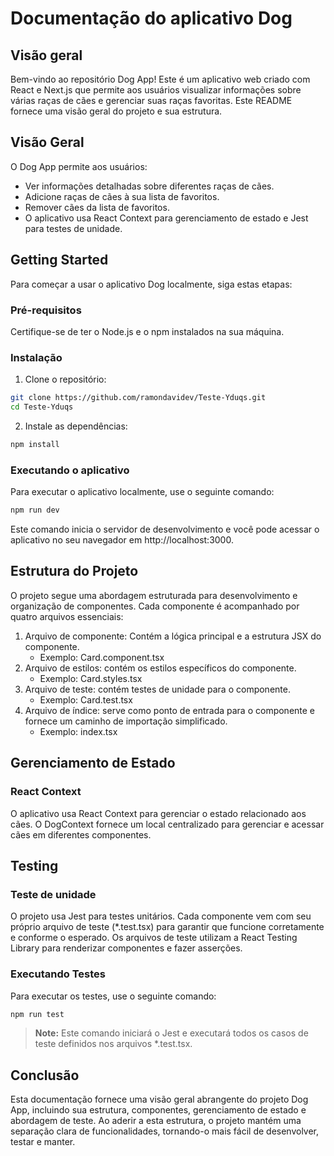 # Documentação do aplicativo Dog

## Visão geral

Bem-vindo ao repositório Dog App! Este é um aplicativo web criado com React e Next.js que permite aos usuários visualizar informações sobre várias raças de cães e gerenciar suas raças favoritas. Este README fornece uma visão geral do projeto e sua estrutura.

## Visão Geral

O Dog App permite aos usuários:

* Ver informações detalhadas sobre diferentes raças de cães.
* Adicione raças de cães à sua lista de favoritos.
* Remover cães da lista de favoritos.
* O aplicativo usa React Context para gerenciamento de estado e Jest para testes de unidade.

## Getting Started
Para começar a usar o aplicativo Dog localmente, siga estas etapas:

### Pré-requisitos
Certifique-se de ter o Node.js e o npm instalados na sua máquina.

### Instalação

1. Clone o repositório:

```bash
git clone https://github.com/ramondavidev/Teste-Yduqs.git
cd Teste-Yduqs
```

2. Instale as dependências:
```bash
npm install
```

### Executando o aplicativo
Para executar o aplicativo localmente, use o seguinte comando:

```bash
npm run dev
```

Este comando inicia o servidor de desenvolvimento e você pode acessar o aplicativo no seu navegador em http://localhost:3000.

## Estrutura do Projeto

O projeto segue uma abordagem estruturada para desenvolvimento e organização de componentes. Cada componente é acompanhado por quatro arquivos essenciais:

1. Arquivo de componente: Contém a lógica principal e a estrutura JSX do componente.
   * Exemplo: Card.component.tsx
2. Arquivo de estilos: contém os estilos específicos do componente.
   * Exemplo: Card.styles.tsx
3. Arquivo de teste: contém testes de unidade para o componente.
   * Exemplo: Card.test.tsx
4. Arquivo de índice: serve como ponto de entrada para o componente e fornece um caminho de importação simplificado.
   * Exemplo: index.tsx

## Gerenciamento de Estado
### React Context
O aplicativo usa React Context para gerenciar o estado relacionado aos cães. O DogContext fornece um local centralizado para gerenciar e acessar cães em diferentes componentes.

## Testing
### Teste de unidade

O projeto usa Jest para testes unitários. Cada componente vem com seu próprio arquivo de teste (*.test.tsx) para garantir que funcione corretamente e conforme o esperado. Os arquivos de teste utilizam a React Testing Library para renderizar componentes e fazer asserções.

### Executando Testes
Para executar os testes, use o seguinte comando:

```bash
npm run test
```

> **Note:** Este comando iniciará o Jest e executará todos os casos de teste definidos nos arquivos *.test.tsx.

## Conclusão
Esta documentação fornece uma visão geral abrangente do projeto Dog App, incluindo sua estrutura, componentes, gerenciamento de estado e abordagem de teste. Ao aderir a esta estrutura, o projeto mantém uma separação clara de funcionalidades, tornando-o mais fácil de desenvolver, testar e manter.



